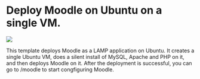 # Deploy Moodle on Ubuntu on a single VM.

<a href="https://portal.azure.com/#create/Microsoft.Template/uri/https%3A%2F%2Fraw.githubusercontent.com%2Fgourlaa%2Fazure-quickstart-templates%2Fmaster%2Fmoodle-singlevm-ubuntu%2Fazuredeploy.json" target="_blank"><img src="http://azuredeploy.net/deploybutton.png"/></a>

This template deploys Moodle as a LAMP application on Ubuntu. It creates a single Ubuntu VM, does a silent install of MySQL, Apache and PHP on it, and then deploys Moodle on it.  After the deployment is successful, you can go to /moodle to start congfiguring Moodle.
